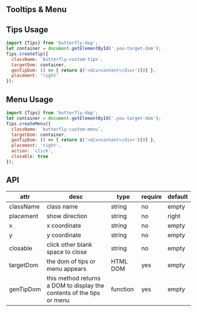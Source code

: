 ## Tooltips & Menu

## Tips Usage
```js
import {Tips} from 'butterfly-dag';
let container = document.getElementById('.you-target-dom');
Tips.createTip({
  className: `butterfly-custom-tips`,
  targetDom: container,
  genTipDom: () => { return $('<div>content</div>')[0] },
  placement: 'right'
});
```

## Menu Usage
```js
import {Tips} from 'butterfly-dag';
let container = document.getElementById('.you-target-dom');
Tips.createMenu({
  className: `butterfly-custom-menu`,
  targetDom: container,
  genTipDom: () => { return $('<div>content</div>')[0] },
  placement: 'right',
  action: 'click',
  closable: true
});
```

## API

| attr | desc | type | require | default |
| ------------------------ | ---------------------------------------------- | -------- | -------- | -------------------------------------------------------------------------------------------------------------------------------------------------------- |
| className | class name | string   | no | empty
| placement | show direction | string | no | right
| x | x coordinate | string | no | empty
| y | y coordinate  | string | no | empty
| closable | click other blank space to close | string | no | empty |
| targetDom | the dom of tips or menu appears | HTML DOM | yes | empty |
| genTipDom | this method returns a DOM to display the contents of the tips or menu | function | yes | empty |
